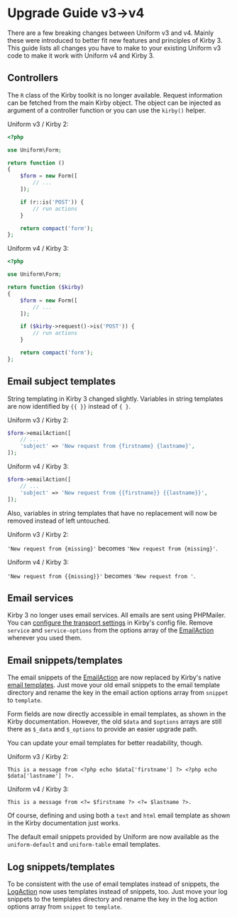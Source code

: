 # Upgrade Guide v3->v4

There are a few breaking changes between Uniform v3 and v4. Mainly these were introduced to better fit new features and principles of Kirby 3. This guide lists all changes you have to make to your existing Uniform v3 code to make it work with Uniform v4 and Kirby 3.

## Controllers

The `R` class of the Kirby toolkit is no longer available. Request information can be fetched from the main Kirby object. The object can be injected as argument of a controller function or you can use the `kirby()` helper.

Uniform v3 / Kirby 2:

```php
<?php

use Uniform\Form;

return function ()
{
    $form = new Form([
        // ...
    ]);

    if (r::is('POST')) {
        // run actions
    }

    return compact('form');
};
```

Uniform v4 / Kirby 3:

```php
<?php

use Uniform\Form;

return function ($kirby)
{
    $form = new Form([
        // ...
    ]);

    if ($kirby->request()->is('POST')) {
        // run actions
    }

    return compact('form');
};
```

## Email subject templates

String templating in Kirby 3 changed slightly. Variables in string templates are now identified by `{{ }}` instead of `{ }`.

Uniform v3 / Kirby 2:

```php
$form->emailAction([
    // ...
    'subject' => 'New request from {firstname} {lastname}',
]);
```

Uniform v4 / Kirby 3:

```php
$form->emailAction([
    // ...
    'subject' => 'New request from {{firstname}} {{lastname}}',
]);
```

Also, variables in string templates that have no replacement will now be removed instead of left untouched.

Uniform v3 / Kirby 2:

`'New request from {missing}'` becomes `'New request from {missing}'`.

Uniform v4 / Kirby 3:

`'New request from {{missing}}'` becomes `'New request from '`.

## Email services

Kirby 3 no longer uses email services. All emails are sent using PHPMailer. You can [configure the transport settings](https://getkirby.com/docs/guide/emails#transport-configuration) in Kirby's config file. Remove `service` and `service-options` from the options array of the [EmailAction](actions/email) wherever you used them.

## Email snippets/templates

The email snippets of the [EmailAction](actions/email) are now replaced by Kirby's native [email templates](https://getkirby.com/docs/guide/emails#plain-text). Just move your old email snippets to the email template directory and rename the key in the email action options array from `snippet` to `template`.

Form fields are now directly accessible in email templates, as shown in the Kirby documentation. However, the old `$data` and `$options` arrays are still there as `$_data` and `$_options` to provide an easier upgrade path.

You can update your email templates for better readability, though.

Uniform v3 / Kirby 2:

```html+php
This is a message from <?php echo $data['firstname'] ?> <?php echo $data['lastname'] ?>.
```

Uniform v4 / Kirby 3:

```html+php
This is a message from <?= $firstname ?> <?= $lastname ?>.
```

Of course, defining and using both a `text` and `html` email template as shown in the Kirby documentation just works.

The default email snippets provided by Uniform are now available as the `uniform-default` and `uniform-table` email templates.

## Log snippets/templates

To be consistent with the use of email templates instead of snippets, the [LogAction](actions/log) now uses templates instead of snippets, too. Just move your log snippets to the templates directory and rename the key in the log action options array from `snippet` to `template`.
